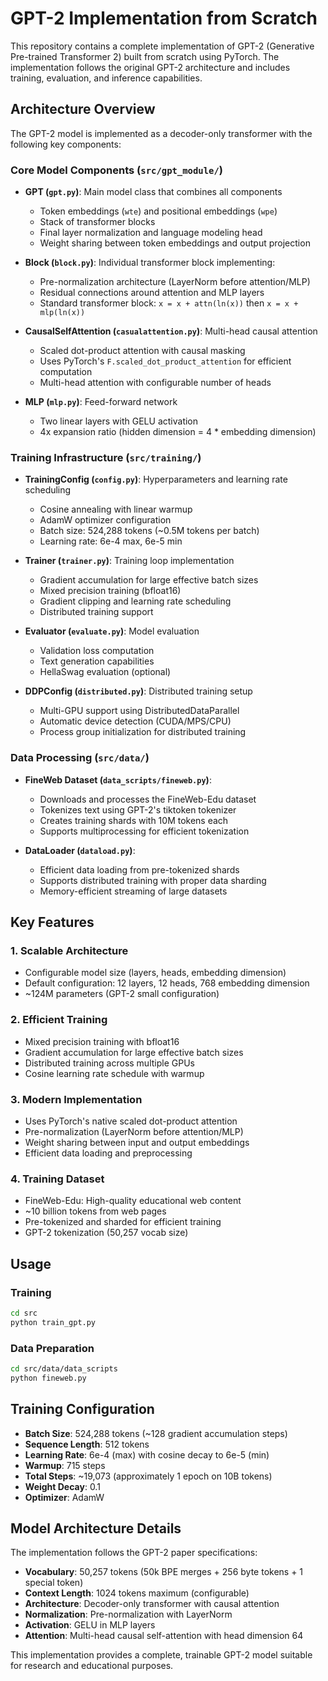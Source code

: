 # GPT-2 Implementation from Scratch

This repository contains a complete implementation of GPT-2 (Generative Pre-trained Transformer 2) built from scratch using PyTorch. The implementation follows the original GPT-2 architecture and includes training, evaluation, and inference capabilities.

## Architecture Overview

The GPT-2 model is implemented as a decoder-only transformer with the following key components:

### Core Model Components (`src/gpt_module/`)

- **GPT (`gpt.py`)**: Main model class that combines all components
  - Token embeddings (`wte`) and positional embeddings (`wpe`)
  - Stack of transformer blocks
  - Final layer normalization and language modeling head
  - Weight sharing between token embeddings and output projection

- **Block (`block.py`)**: Individual transformer block implementing:
  - Pre-normalization architecture (LayerNorm before attention/MLP)
  - Residual connections around attention and MLP layers
  - Standard transformer block: `x = x + attn(ln(x))` then `x = x + mlp(ln(x))`

- **CausalSelfAttention (`casualattention.py`)**: Multi-head causal attention
  - Scaled dot-product attention with causal masking
  - Uses PyTorch's `F.scaled_dot_product_attention` for efficient computation
  - Multi-head attention with configurable number of heads

- **MLP (`mlp.py`)**: Feed-forward network
  - Two linear layers with GELU activation
  - 4x expansion ratio (hidden dimension = 4 * embedding dimension)

### Training Infrastructure (`src/training/`)

- **TrainingConfig (`config.py`)**: Hyperparameters and learning rate scheduling
  - Cosine annealing with linear warmup
  - AdamW optimizer configuration
  - Batch size: 524,288 tokens (~0.5M tokens per batch)
  - Learning rate: 6e-4 max, 6e-5 min

- **Trainer (`trainer.py`)**: Training loop implementation
  - Gradient accumulation for large effective batch sizes
  - Mixed precision training (bfloat16)
  - Gradient clipping and learning rate scheduling
  - Distributed training support

- **Evaluator (`evaluate.py`)**: Model evaluation
  - Validation loss computation
  - Text generation capabilities
  - HellaSwag evaluation (optional)

- **DDPConfig (`distributed.py`)**: Distributed training setup
  - Multi-GPU support using DistributedDataParallel
  - Automatic device detection (CUDA/MPS/CPU)
  - Process group initialization for distributed training

### Data Processing (`src/data/`)

- **FineWeb Dataset (`data_scripts/fineweb.py`)**: 
  - Downloads and processes the FineWeb-Edu dataset
  - Tokenizes text using GPT-2's tiktoken tokenizer
  - Creates training shards with 10M tokens each
  - Supports multiprocessing for efficient tokenization

- **DataLoader (`dataload.py`)**: 
  - Efficient data loading from pre-tokenized shards
  - Supports distributed training with proper data sharding
  - Memory-efficient streaming of large datasets

## Key Features

### 1. **Scalable Architecture**
- Configurable model size (layers, heads, embedding dimension)
- Default configuration: 12 layers, 12 heads, 768 embedding dimension
- ~124M parameters (GPT-2 small configuration)

### 2. **Efficient Training**
- Mixed precision training with bfloat16
- Gradient accumulation for large effective batch sizes
- Distributed training across multiple GPUs
- Cosine learning rate schedule with warmup

### 3. **Modern Implementation**
- Uses PyTorch's native scaled dot-product attention
- Pre-normalization (LayerNorm before attention/MLP)
- Weight sharing between input and output embeddings
- Efficient data loading and preprocessing

### 4. **Training Dataset**
- FineWeb-Edu: High-quality educational web content
- ~10 billion tokens from web pages
- Pre-tokenized and sharded for efficient training
- GPT-2 tokenization (50,257 vocab size)

## Usage

### Training
```bash
cd src
python train_gpt.py
```

### Data Preparation
```bash
cd src/data/data_scripts
python fineweb.py
```

## Training Configuration

- **Batch Size**: 524,288 tokens (~128 gradient accumulation steps)
- **Sequence Length**: 512 tokens  
- **Learning Rate**: 6e-4 (max) with cosine decay to 6e-5 (min)
- **Warmup**: 715 steps
- **Total Steps**: ~19,073 (approximately 1 epoch on 10B tokens)
- **Weight Decay**: 0.1
- **Optimizer**: AdamW

## Model Architecture Details

The implementation follows the GPT-2 paper specifications:
- **Vocabulary**: 50,257 tokens (50k BPE merges + 256 byte tokens + 1 special token)
- **Context Length**: 1024 tokens maximum (configurable)
- **Architecture**: Decoder-only transformer with causal attention
- **Normalization**: Pre-normalization with LayerNorm
- **Activation**: GELU in MLP layers
- **Attention**: Multi-head causal self-attention with head dimension 64

This implementation provides a complete, trainable GPT-2 model suitable for research and educational purposes.
